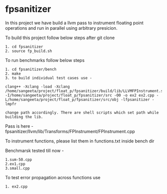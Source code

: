 # fpsanitizer

In this project we have build a llvm pass to instrument floating point operations and run in parallel using arbitrary presicion.

To build this project follow below steps after git clone
```
1. cd fpsanitizer 
2. source fp_build.sh
```
To run benchmarks follow below steps 
```
1. cd fpsanitizer/bench
2. make
3. to build individual test cases use -

clang++ -Xclang -load -Xclang /home/sangeeta/project/float_p/fpsanitizer/build/lib/LLVMFPInstrument.so -I/home/sangeeta/project/float_p/fpsanitizer/src -O0 -o ex2 ex2.cpp -L/home/sangeeta/project/float_p/fpsanitizer/src/obj -lfpsanitizer -lmpfr

change path accordingly. There are shell scripts which set path while building the lib.
```

Pass is here - fpsanitizer/llvm/lib/Transforms/FPInstrument/FPInstrument.cpp

To instrument functions, please list them in functions.txt inside bench dir

Benchmarsk tested till now -
```
1.sum-50.cpp
2.ex1.cpp
3.small.cpp
```

To test error propagation across functions use 

```
1. ex2.cpp
```
